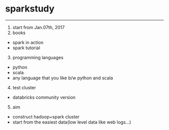 # sparkstudy
--------------------------------------
1. start from Jan.07th, 2017
2. books
  - spark in action
  - spark tutorial
3. programming languages
  - python
  - scala
  - any language that you like b/w python and scala
4. test cluster
  - databricks community version
5. aim
  - construct hadoop+spark cluster
  - start from the easiest data(low level data like web logs...)
